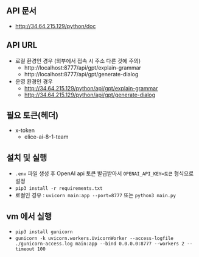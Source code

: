 ## API 문서

- http://34.64.215.129/python/doc


## API URL
- 로컬 환경인 경우 (외부에서 접속 시 주소 다른 것에 주의)
  - http://localhost:8777/api/gpt/explain-grammar
  - http://localhost:8777/api/gpt/generate-dialog
- 운영 환경인 경우
  - http://34.64.215.129/python/api/gpt/explain-grammar
  - http://34.64.215.129/python/api/gpt/generate-dialog


## 필요 토큰(헤더)

- x-token
  - elice-ai-8-1-team


## 설치 및 실행
- `.env` 파일 생성 후 OpenAI api 토큰 발급받아서 `OPENAI_API_KEY=토큰` 형식으로 설정
- `pip3 install -r requirements.txt`
-  로컬인 경우 : `uvicorn main:app --port=8777` 또는 `python3 main.py`


## vm 에서 실행
- `pip3 install gunicorn`
- `gunicorn -k uvicorn.workers.UvicornWorker --access-logfile ./gunicorn-access.log main:app --bind 0.0.0.0:8777 --workers 2 --timeout 100`
